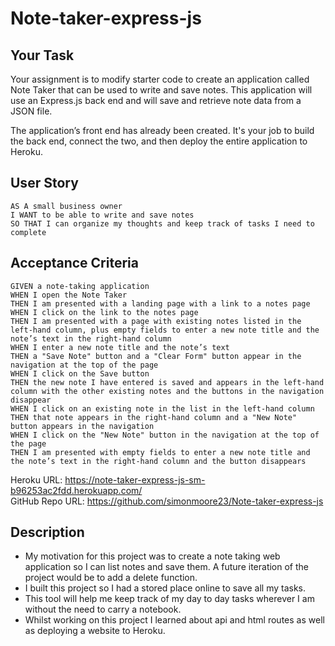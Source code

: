# Note-taker-express-js

## Your Task

Your assignment is to modify starter code to create an application called Note Taker that can be used to write and save notes. This application will use an Express.js back end and will save and retrieve note data from a JSON file.

The application’s front end has already been created. It's your job to build the back end, connect the two, and then deploy the entire application to Heroku.

## User Story

```
AS A small business owner
I WANT to be able to write and save notes
SO THAT I can organize my thoughts and keep track of tasks I need to complete
```

## Acceptance Criteria

```
GIVEN a note-taking application
WHEN I open the Note Taker
THEN I am presented with a landing page with a link to a notes page
WHEN I click on the link to the notes page
THEN I am presented with a page with existing notes listed in the left-hand column, plus empty fields to enter a new note title and the note’s text in the right-hand column
WHEN I enter a new note title and the note’s text
THEN a "Save Note" button and a "Clear Form" button appear in the navigation at the top of the page
WHEN I click on the Save button
THEN the new note I have entered is saved and appears in the left-hand column with the other existing notes and the buttons in the navigation disappear
WHEN I click on an existing note in the list in the left-hand column
THEN that note appears in the right-hand column and a "New Note" button appears in the navigation
WHEN I click on the "New Note" button in the navigation at the top of the page
THEN I am presented with empty fields to enter a new note title and the note’s text in the right-hand column and the button disappears
```

Heroku URL: https://note-taker-express-js-sm-b96253ac2fdd.herokuapp.com/  
GitHub Repo URL: https://github.com/simonmoore23/Note-taker-express-js

## Description

- My motivation for this project was to create a note taking web application so I can list notes and save them. A future iteration of the project would be to add a delete function. 
- I built this project so I had a stored place online to save all my tasks.
- This tool will help me keep track of my day to day tasks wherever I am without the need to carry a notebook.
- Whilst working on this project I learned about api and html routes as well as deploying a website to Heroku. 



